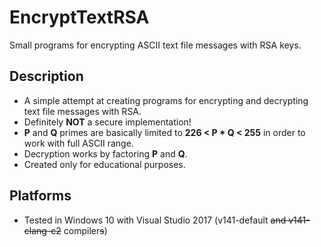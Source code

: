 # EncryptTextRSA

Small programs for encrypting ASCII text file messages with RSA keys.

## Description

* A simple attempt at creating programs for encrypting and decrypting text file messages with RSA.
* Definitely **NOT** a secure implementation!
* **P** and **Q** primes are basically limited to **226 < P * Q < 255** in order to work with full ASCII range.
* Decryption works by factoring **P** and **Q**.
* Created only for educational purposes.

## Platforms
* Tested in Windows 10 with Visual Studio 2017 (v141-default ~~and v141-clang-c2~~ compiler~~s~~)
